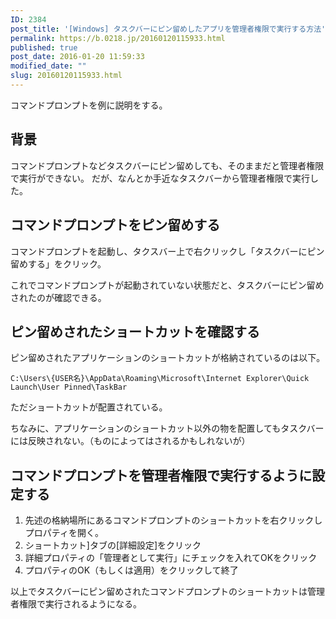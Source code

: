 ```yaml
---
ID: 2384
post_title: '[Windows] タスクバーにピン留めしたアプリを管理者権限で実行する方法'
permalink: https://b.0218.jp/20160120115933.html
published: true
post_date: 2016-01-20 11:59:33
modified_date: ""
slug: 20160120115933.html
---
```

コマンドプロンプトを例に説明をする。
<!--more-->
<h2>背景</h2>
コマンドプロンプトなどタスクバーにピン留めしても、そのままだと管理者権限で実行ができない。
だが、なんとか手近なタスクバーから管理者権限で実行した。

<h2>コマンドプロンプトをピン留めする</h2>
コマンドプロンプトを起動し、タクスバー上で右クリックし「タスクバーにピン留めする」をクリック。

これでコマンドプロンプトが起動されていない状態だと、タスクバーにピン留めされたのが確認できる。

<h2>ピン留めされたショートカットを確認する</h2>
ピン留めされたアプリケーションのショートカットが格納されているのは以下。
<pre><code>C:\Users\{USER名}\AppData\Roaming\Microsoft\Internet Explorer\Quick Launch\User Pinned\TaskBar</code></pre>
ただショートカットが配置されている。

ちなみに、アプリケーションのショートカット以外の物を配置してもタスクバーには反映されない。（ものによってはされるかもしれないが）

<h2>コマンドプロンプトを管理者権限で実行するように設定する</h2>

<ol>
<li>先述の格納場所にあるコマンドプロンプトのショートカットを右クリックしプロパティを開く。</li>
<li>ショートカット]タブの[詳細設定]をクリック</li>
<li>詳細プロパティの「管理者として実行」にチェックを入れてOKをクリック</li>
<li>プロパティのOK（もしくは適用）をクリックして終了</li>
</ol>

以上でタスクバーにピン留めされたコマンドプロンプトのショートカットは管理者権限で実行されるようになる。
